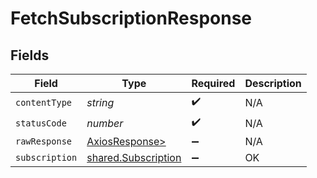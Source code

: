 # FetchSubscriptionResponse


## Fields

| Field                                                      | Type                                                       | Required                                                   | Description                                                |
| ---------------------------------------------------------- | ---------------------------------------------------------- | ---------------------------------------------------------- | ---------------------------------------------------------- |
| `contentType`                                              | *string*                                                   | :heavy_check_mark:                                         | N/A                                                        |
| `statusCode`                                               | *number*                                                   | :heavy_check_mark:                                         | N/A                                                        |
| `rawResponse`                                              | [AxiosResponse>](https://axios-http.com/docs/res_schema)   | :heavy_minus_sign:                                         | N/A                                                        |
| `subscription`                                             | [shared.Subscription](../../models/shared/subscription.md) | :heavy_minus_sign:                                         | OK                                                         |